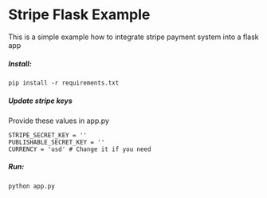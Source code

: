 # Stripe Flask Example 

This is a simple example how to integrate stripe payment system into a flask app

##### Install:
`pip install -r requirements.txt`

##### Update stripe keys
Provide these values in app.py 
```
STRIPE_SECRET_KEY = ''
PUBLISHABLE_SECRET_KEY = ''
CURRENCY = 'usd' # Change it if you need 
```
##### Run:
`python app.py`
